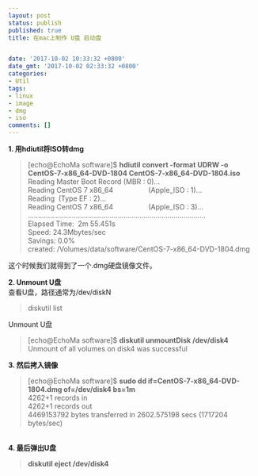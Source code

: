 ```yaml
---
layout: post
status: publish
published: true
title: 在mac上制作 U盘 启动盘


date: '2017-10-02 10:33:32 +0800'
date_gmt: '2017-10-02 02:33:32 +0800'
categories:
- Util
tags:
- linux
- image
- dmg
- iso
comments: []
---
```

<p><strong>1. 用hdiutil将ISO转dmg</strong></p>
<blockquote><p>[echo@EchoMa software]$ <strong>hdiutil convert -format UDRW -o CentOS-7-x86_64-DVD-1804 CentOS-7-x86_64-DVD-1804.iso</strong><br />
Reading Master Boot Record (MBR : 0)&hellip;<br />
Reading CentOS 7 x86_64&nbsp; &nbsp; &nbsp; &nbsp; &nbsp; &nbsp; &nbsp; &nbsp; &nbsp; (Apple_ISO : 1)&hellip;<br />
Reading&nbsp; (Type EF : 2)&hellip;<br />
Reading CentOS 7 x86_64&nbsp; &nbsp; &nbsp; &nbsp; &nbsp; &nbsp; &nbsp; &nbsp; &nbsp; (Apple_ISO : 3)&hellip;<br />
.........................................................................................<br />
Elapsed Time:&nbsp; 2m 55.451s<br />
Speed: 24.3Mbytes/sec<br />
Savings: 0.0%<br />
created: /Volumes/data/software/CentOS-7-x86_64-DVD-1804.dmg</p></blockquote>
<p>这个时候我们就得到了一个.dmg硬盘镜像文件。</p>
<p><strong>2. Unmount U盘</strong><br />
查看U盘，路径通常为/dev/diskN</p>
<blockquote><p>diskutil list</p></blockquote>
<p>Unmount U盘</p>
<blockquote><p>[echo@EchoMa software]$ <strong>diskutil unmountDisk /dev/disk4</strong><br />
Unmount of all volumes on disk4 was successful</p></blockquote>
<p><strong>3. 然后拷入镜像</strong></p>
<blockquote><p>[echo@EchoMa software]$ <strong>sudo dd if=CentOS-7-x86_64-DVD-1804.dmg of=/dev/disk4 bs=1m</strong><br />
4262+1 records in<br />
4262+1 records out<br />
4469153792 bytes transferred in 2602.575198 secs (1717204 bytes/sec)
</p></blockquote>
<p>&nbsp;<br />
<strong>4. 最后弹出U盘</strong></p>
<blockquote><p><strong>diskutil eject /dev/disk4</strong></p></blockquote>
